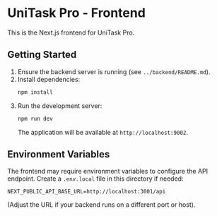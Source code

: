# UniTask Pro - Frontend

This is the Next.js frontend for UniTask Pro.

## Getting Started

1.  Ensure the backend server is running (see `../backend/README.md`).
2.  Install dependencies:
    ```bash
    npm install
    ```
3.  Run the development server:
    ```bash
    npm run dev
    ```
    The application will be available at `http://localhost:9002`.

## Environment Variables

The frontend may require environment variables to configure the API endpoint. Create a `.env.local` file in this directory if needed:

```
NEXT_PUBLIC_API_BASE_URL=http://localhost:3001/api
```

(Adjust the URL if your backend runs on a different port or host).
